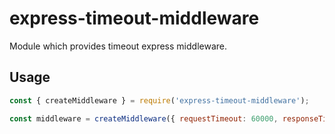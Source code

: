 # express-timeout-middleware
Module which provides timeout express middleware.

## Usage
```JavaScript
const { createMiddleware } = require('express-timeout-middleware');

const middleware = createMiddleware({ requestTimeout: 60000, responseTimeout: 60000});
```
